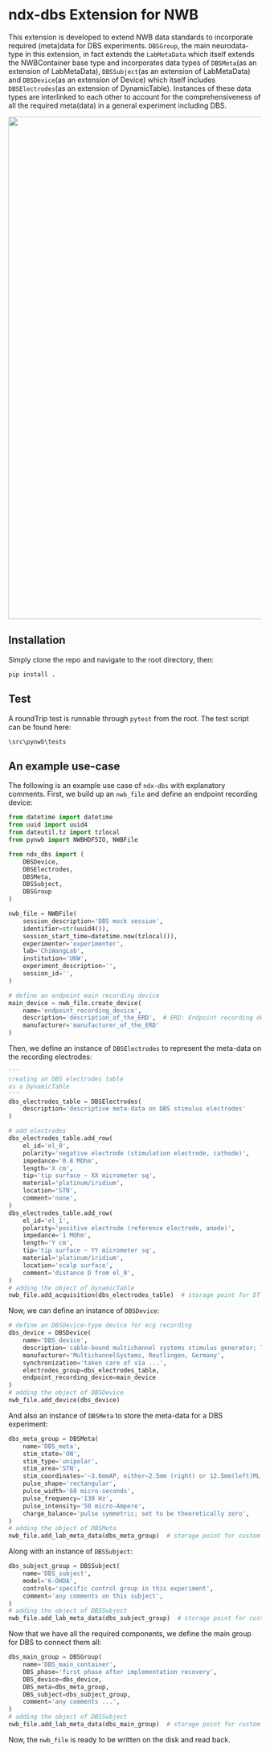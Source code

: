 # ndx-dbs Extension for NWB

This extension is developed to extend NWB data standards to incorporate required (meta)data for DBS experiments. `DBSGroup`, the main neurodata-type in this extension, in fact extends the `LabMetaData` which itself extends the NWBContainer base type and incorporates data types of `DBSMeta`(as an extension of LabMetaData), `DBSSubject`(as an extension of LabMetaData) and `DBSDevice`(as an extension of Device) which itself includes `DBSElectrodes`(as an extension of DynamicTable). Instances of these data types are interlinked to each other to account for the comprehensiveness of all the required meta(data) in a general experiment including DBS.

<div align="center">
<img src="https://github.com/Hamidreza-Alimohammadi/ndx-dbs/assets/63550467/63a919ff-d564-49de-98e7-4893bfc3e43f" width="1000">
</div>

## Installation
Simply clone the repo and navigate to the root directory, then:
```
pip install .
```
## Test
A roundTrip test is runnable through ```pytest``` from the root. The test script can be found here:
```
\src\pynwb\tests
```
## An example use-case
The following is an example use case of ```ndx-dbs``` with explanatory comments. First, we build up an ```nwb_file``` and define an endpoint recording device:
```python
from datetime import datetime
from uuid import uuid4
from dateutil.tz import tzlocal
from pynwb import NWBHDF5IO, NWBFile

from ndx_dbs import (
    DBSDevice,
    DBSElectrodes,
    DBSMeta,
    DBSSubject,
    DBSGroup
)

nwb_file = NWBFile(
    session_description='DBS mock session',
    identifier=str(uuid4()),
    session_start_time=datetime.now(tzlocal()),
    experimenter='experimenter',
    lab='ChiWangLab',
    institution='UKW',
    experiment_description='',
    session_id='',
)

# define an endpoint main recording device
main_device = nwb_file.create_device(
    name='endpoint_recording_device',
    description='description_of_the_ERD',  # ERD: Endpoint recording device
    manufacturer='manufacturer_of_the_ERD'
)
```
Then, we define an instance of `DBSElectrodes` to represent the meta-data on the recording electrodes:
```python
'''
creating an DBS electrodes table
as a DynamicTable
'''
dbs_electrodes_table = DBSElectrodes(
    description='descriptive meta-data on DBS stimulus electrodes'
)

# add electrodes
dbs_electrodes_table.add_row(
    el_id='el_0',
    polarity='negative electrode (stimulation electrode, cathode)',
    impedance='0.8 MOhm',
    length='X cm',
    tip='tip surface ~ XX micrometer sq',
    material='platinum/iridium',
    location='STN',
    comment='none',
)
dbs_electrodes_table.add_row(
    el_id='el_1',
    polarity='positive electrode (reference electrode, anode)',
    impedance='1 MOhm',
    length='Y cm',
    tip='tip surface ~ YY micrometer sq',
    material='platinum/iridium',
    location='scalp surface',
    comment='distance D from el_0',
)
# adding the object of DynamicTable
nwb_file.add_acquisition(dbs_electrodes_table)  # storage point for DT
```
Now, we can define an instance of ```DBSDevice```:
```python
# define an DBSDevice-type device for ecg recording
dbs_device = DBSDevice(
    name='DBS_device',
    description='cable-bound multichannel systems stimulus generator; TypeSTG4004',
    manufacturer='MultichannelSystems, Reutlingen, Germany',
    synchronization='taken care of via ...',
    electrodes_group=dbs_electrodes_table,
    endpoint_recording_device=main_device
)
# adding the object of DBSDevice
nwb_file.add_device(dbs_device)
```
And also an instance of ```DBSMeta``` to store the meta-data for a DBS experiment:
```python
dbs_meta_group = DBSMeta(
    name='DBS_meta',
    stim_state='ON',
    stim_type='unipolar',
    stim_area='STN',
    stim_coordinates='–3.6mmAP, either–2.5mm (right) or 12.5mm(left)ML, and–7.7mmDV',
    pulse_shape='rectangular',
    pulse_width='60 micro-seconds',
    pulse_frequency='130 Hz',
    pulse_intensity='50 micro-Ampere',
    charge_balance='pulse symmetric; set to be theoretically zero',
)
# adding the object of DBSMeta
nwb_file.add_lab_meta_data(dbs_meta_group)  # storage point for custom LMD
```
Along with an instance of `DBSSubject`:
```python
dbs_subject_group = DBSSubject(
    name='DBS_subject',
    model='6-OHDA',
    controls='specific control group in this experiment',
    comment='any comments on this subject',
)
# adding the object of DBSSubject
nwb_file.add_lab_meta_data(dbs_subject_group)  # storage point for custom LMD
```
Now that we have all the required components, we define the main group for DBS to connect them all:
```python
dbs_main_group = DBSGroup(
    name='DBS_main_container',
    DBS_phase='first phase after implementation recovery',
    DBS_device=dbs_device,
    DBS_meta=dbs_meta_group,
    DBS_subject=dbs_subject_group,
    comment='any comments ...',
)
# adding the object of DBSSubject
nwb_file.add_lab_meta_data(dbs_main_group)  # storage point for custom LMD
```
Now, the `nwb_file` is ready to be written on the disk and read back. 
